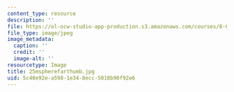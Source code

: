 ```yaml
---
content_type: resource
description: ''
file: https://ol-ocw-studio-app-production.s3.amazonaws.com/courses/8-02t-electricity-and-magnetism-spring-2005/5c40e92ea5981e348ecc5018b90f92e6_25mspherefarthumb.jpg
file_type: image/jpeg
image_metadata:
  caption: ''
  credit: ''
  image-alt: ''
resourcetype: Image
title: 25mspherefarthumb.jpg
uid: 5c40e92e-a598-1e34-8ecc-5018b90f92e6
---
```

